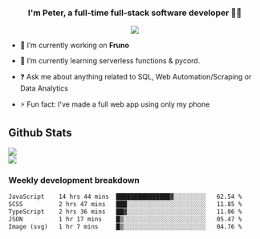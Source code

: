 
### <div align="center">I'm Peter, a full-time full-stack software developer 👨‍💻</div>  
<div align="center">
<a href="https://ko-fi.com/theofficialpeter" target="_blank" style="display: inline-block;">
                <img
                    src="https://img.shields.io/badge/Donate-Ko--fi-F16061.svg?style=flat-square&logo=ko-fi" 
                    align="center"
                />
            </a> 
</div>  

- 🔭 I’m currently working on **Fruno**  
  

- 🌱 I’m currently learning serverless functions & pycord.  
  

- ❓ Ask me about anything related to SQL, Web Automation/Scraping or Data Analytics  
  

- ⚡ Fun fact: I've made a full web app using only my phone  
  



## Github Stats  
![](https://github-readme-stats.vercel.app/api?username=TheOfficialPeter&theme=tokyonight&hide_border=true&include_all_commits=false&count_private=false)<br/>
![](https://github-readme-stats.vercel.app/api/top-langs/?username=TheOfficialPeter&theme=tokyonight&hide_border=true&include_all_commits=false&count_private=false&layout=compact)

<h3>Weekly development breakdown</h3>

<!--START_SECTION:waka-->

```txt
JavaScript    14 hrs 44 mins  ███████████████▓░░░░░░░░░   62.54 %
SCSS          2 hrs 47 mins   ███░░░░░░░░░░░░░░░░░░░░░░   11.85 %
TypeScript    2 hrs 36 mins   ██▓░░░░░░░░░░░░░░░░░░░░░░   11.06 %
JSON          1 hr 17 mins    █▒░░░░░░░░░░░░░░░░░░░░░░░   05.47 %
Image (svg)   1 hr 7 mins     █▒░░░░░░░░░░░░░░░░░░░░░░░   04.76 %
```

<!--END_SECTION:waka-->
